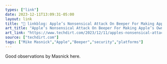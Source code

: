 ```yaml
---
types: ["link"]
date: 2023-12-11T13:09:31-05:00
layout: link
title: "🔗 linkblog: Apple’s Nonsensical Attack On Beeper For Making Apple’s Own Users Safer | Techdirt'"
art_title: "Apple’s Nonsensical Attack On Beeper For Making Apple’s Own Users Safer | Techdirt"
art_link: "https://www.techdirt.com/2023/12/11/apples-nonsensical-attack-on-beeper-for-making-apples-own-users-safer/"
source: ["techdirt.com"]
tags: ["Mike Masnick","Apple","Beeper","security","platforms"]
---
```

Good observations by Masnick here.
